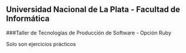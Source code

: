 ## Universidad Nacional de La Plata - Facultad de Informática

###Taller de Tecnologías de Producción de Software - Opción Ruby

Solo son ejercicios prácticos
